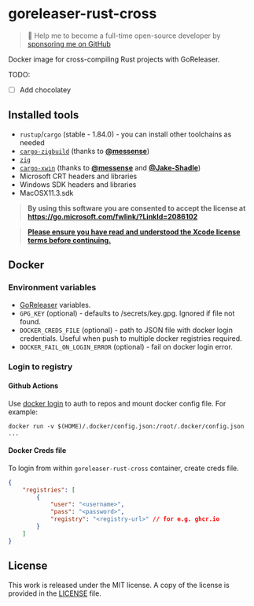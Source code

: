 # goreleaser-rust-cross

> 🚀 Help me to become a full-time open-source developer by [sponsoring me on GitHub](https://github.com/sponsors/vedantmgoyal9)

Docker image for cross-compiling Rust projects with GoReleaser.

TODO:
- [ ] Add chocolatey

## Installed tools

- `rustup`/`cargo` (stable - 1.84.0) - you can install other toolchains as needed
- [`cargo-zigbuild`](https://github.com/rust-cross/cargo-zigbuild) (thanks to [**@messense**](https://github.com/messense))
- [`zig`](https://ziglang.org)
- [`cargo-xwin`](https://github.com/rust-cross/cargo-xwin) (thanks to [**@messense**](https://github.com/messense) and [**@Jake-Shadle**](https://github.com/Jake-Shadle))
- Microsoft CRT headers and libraries
- Windows SDK headers and libraries
- MacOSX11.3.sdk

> **By using this software you are consented to accept the license at https://go.microsoft.com/fwlink/?LinkId=2086102**

> [**Please ensure you have read and understood the Xcode license terms before continuing.**](https://www.apple.com/legal/sla/docs/xcode.pdf)

## Docker

### Environment variables

- [GoReleaser](https://github.com/goreleaser/goreleaser) variables.
- `GPG_KEY` (optional) - defaults to /secrets/key.gpg. Ignored if file not found.
- `DOCKER_CREDS_FILE` (optional) - path to JSON file with docker login credentials. Useful when push to multiple docker registries required.
- `DOCKER_FAIL_ON_LOGIN_ERROR` (optional) - fail on docker login error.

### Login to registry

#### Github Actions

Use [docker login](https://github.com/docker/login-action) to auth to repos and mount docker config file. For example:

```shell
docker run -v $(HOME)/.docker/config.json:/root/.docker/config.json ...
```

#### Docker Creds file

To login from within `goreleaser-rust-cross` container, create creds file.

```json
{
    "registries": [
        {
            "user": "<username>",
            "pass": "<password>",
            "registry": "<registry-url>" // for e.g. ghcr.io
        }
    ]
}
```

## License

This work is released under the MIT license. A copy of the license is provided in the [LICENSE](./LICENSE) file.
